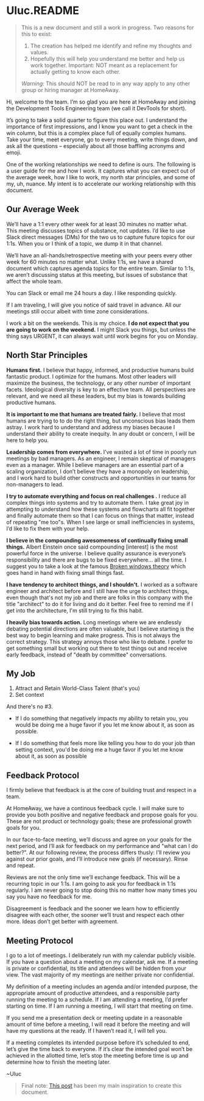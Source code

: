 # Uluc.README

> This is a new document and still a work in progress.
> Two reasons for this to exist:
> 1. The creation has helped me identify and refine my thoughts and values.
> 2. Hopefully this will help you understand me better and help us work together.
> Important: NOT meant as a replacement for actually getting to know each other.
>
> *Warning:* This should NOT be read to in any way apply to any other group or hiring manager at HomeAway.


Hi, welcome to the team. I’m so glad you are here at HomeAway and joining the Development Tools Engineering team (we call it DevTools for short).

It’s going to take a solid quarter to figure this place out. I understand the importance of first impressions, and I know you want to get a check in the win column, but this is a complex place full of equally complex humans. Take your time, meet everyone, go to every meeting, write things down, and ask all the questions – especially about all those baffling acronyms and emoji.

One of the working relationships we need to define is ours. The following is a user guide for me and how I work. It captures what you can expect out of the average week, how I like to work, my north star principles, and some of my, uh, nuance. My intent is to accelerate our working relationship with this document.

## Our Average Week

We’ll have a 1:1 every other week for at least 30 minutes no matter what. This meeting discusses topics of substance, not updates. I’d like to use Slack direct messages (DMs) for the two us to capture future topics for our 1:1s. When you or I think of a topic, we dump it in that channel.

We’ll have an all-hands/retrospective meeting with your peers every other week for 60 minutes no matter what. Unlike 1:1s, we have a shared document which captures agenda topics for the entire team. Similar to 1:1s, we aren’t discussing status at this meeting, but issues of substance that affect the whole team.

You can Slack or email me 24 hours a day. I like responding quickly.

If I am traveling, I will give you notice of said travel in advance. All our meetings still occur albeit with time zone considerations.

I work a bit on the weekends. This is my choice. **I do not expect that you are going to work on the weekend.** I might Slack you things, but unless the thing says URGENT, it can always wait until work begins for you on Monday.

## North Star Principles

**Humans first.** I believe that happy, informed, and productive humans build fantastic product. I optimize for the humans. Most other leaders will maximize the business, the technology, or any other number of important facets. Ideological diversity is key to an effective team. All perspectives are relevant, and we need all these leaders, but my bias is towards building productive humans.

**It is important to me that humans are treated fairly.** I believe that most humans are trying to to do the right thing, but unconscious bias leads them astray. I work hard to understand and address my biases because I understand their ability to create inequity. In any doubt or concern, I will be here to help you.

**Leadership comes from everywhere.**  I’ve wasted a lot of time in poorly run meetings by bad managers. As an engineer, I remain skeptical of managers even as a manager. While I believe managers are an essential part of a scaling organization, I don’t believe they have a monopoly on leadership, and I work hard to build other constructs and opportunities in our teams for non-managers to lead.

**I try to automate everything and focus on real challenges .** I reduce all complex things into systems and try to automate them. I take great joy in attempting to understand how these systems and flowcharts all fit together and finally automate them so that I can focus on things that matter, instead of repeating "me too"s. When I see large or small inefficiencies in systems, I’d like to fix them with your help.

**I believe in the compounding awesomeness of continually fixing small things.** Albert Einstein once said compounding [interest] is the most powerful force in the universe. I believe quality assurance is everyone’s responsibility and there are bugs to be fixed everywhere… all the time. I suggest you to take a look at the famous [Broken windows theory](https://en.wikipedia.org/wiki/Broken_windows_theory) which goes hand in hand with fixing small things fast.

**I have tendency to architect things, and I shouldn't.** I worked as a software engineer and architect before and I still have the urge to architect things, even though that's not my job and there are folks in this company with the title "architect" to do it for living and do it better. Feel free to remind me if I get into the architecture, I'm still trying to fix this habit.  

**I heavily bias towards action.** Long meetings where we are endlessly debating potential directions are often valuable, but I believe starting is the best way to begin learning and make progress. This is not always the correct strategy. This strategy annoys those who like to debate. I prefer to get something small but working out there to test things out and receive early feedback, instead of "death by committee" conversations.

## My Job

1. Attract and Retain World-Class Talent (that's you)
2. Set context

And there's no #3. 

- If I do something that negatively impacts my ability to retain you, you would be doing me a huge favor if you let me know about it, as soon as possible. 

- If I do something that feels more like telling you how to do your job than setting context, you'd be doing me a huge favor if you let me know about it, as soon as possible

## Feedback Protocol

I firmly believe that feedback is at the core of building trust and respect in a team.

At HomeAway, we have a continous feedback cycle. I will make sure to provide you both positive and negative feedback and propose goals for you. These are not product or technology goals; these are professional growth goals for you.

In our face-to-face meeting, we’ll discuss and agree on your goals for the next period, and I’ll ask for feedback on my performance and "what can I do better?". At our following review, the process differs thusly: I’ll review you against our prior goals, and I’ll introduce new goals (if necessary). Rinse and repeat.

Reviews are not the only time we’ll exchange feedback. This will be a recurring topic in our 1:1s. I am going to ask you for feedback in 1:1s regularly. I am never going to stop doing this no matter how many times you say you have no feedback for me.

Disagreement is feedback and the sooner we learn how to efficiently disagree with each other, the sooner we’ll trust and respect each other more. Ideas don’t get better with agreement. 

## Meeting Protocol

I go to a lot of meetings. I deliberately run with my calendar publicly visible. If you have a question about a meeting on my calendar, ask me. If a meeting is private or confidential, its title and attendees will be hidden from your view. The vast majority of my meetings are neither private nor confidential.

My definition of a meeting includes an agenda and/or intended purpose, the appropriate amount of productive attendees, and a responsible party running the meeting to a schedule. If I am attending a meeting, I’d prefer starting on time. If I am running a meeting, I will start that meeting on time.

If you send me a presentation deck or meeting update in a reasonable amount of time before a meeting, I will read it before the meeting and will have my questions at the ready. If I haven’t read it, I will tell you.

If a meeting completes its intended purpose before it’s scheduled to end, let’s give the time back to everyone. If it’s clear the intended goal won’t be achieved in the allotted time, let’s stop the meeting before time is up and determine how to finish the meeting later.

~Uluc


> Final note: [This post](https://hackernoon.com/12-manager-readmes-from-silicon-valleys-top-tech-companies-26588a660afe) has been my main inspiration to create this document.

